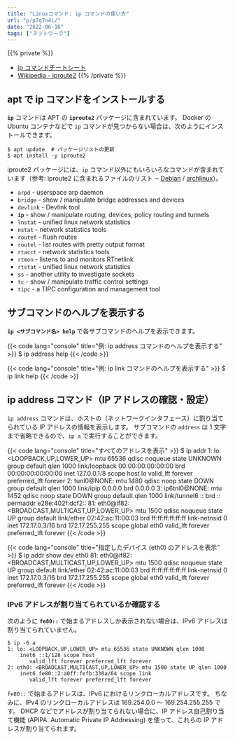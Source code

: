 ```yaml
---
title: "Linuxコマンド: ip コマンドの使い方"
url: "p/p7q7n4i/"
date: "2022-06-16"
tags: ["ネットワーク"]
---
```


{{% private %}}
- [ip コマンドチートシート](https://access.redhat.com/sites/default/files/attachments/rh_ip_command_cheatsheet_1214_jcs_print_ja4.pdf)
- [Wikipedia - iproute2](https://ja.wikipedia.org/wiki/Iproute2)
{{% /private %}}


apt で ip コマンドをインストールする
----

__`ip`__ コマンドは APT の __`iproute2`__ パッケージに含まれています。
Docker の Ubuntu コンテナなどで `ip` コマンドが見つからない場合は、次のようにインストールできます。

```console
$ apt update  # パッケージリストの更新
$ apt install -y iproute2
```

iproute2 パッケージには、`ip` コマンド以外にもいろいろなコマンドが含まれています（参考: iproute2 に含まれるファイルのリスト ─ [Debian](https://packages.debian.org/sid/amd64/iproute2/filelist) / [archlinux](https://archlinux.org/packages/core/x86_64/iproute2/files/)）。

- `arpd` - userspace arp daemon
- `bridge` - show / manipulate bridge addresses and devices
- `devlink` - Devlink tool
- __`ip`__ - show / manipulate routing, devices, policy routing and tunnels
- `lnstat` - unified linux network statistics
- `nstat` - network statistics tools
- `routef` - flush routes
- `routel` - list routes with pretty output format
- `rtacct` - network statistics tools
- `rtmon` - listens to and monitors RTnetlink
- `rtstat` - unified linux network statistics
- `ss` - another utility to investigate sockets
- `tc` - show / manipulate traffic control settings
- `tipc` - a TIPC configuration and management tool


サブコマンドのヘルプを表示する
----

__`ip <サブコマンド名> help`__ で各サブコマンドのヘルプを表示できます。

{{< code lang="console" title="例: ip address コマンドのヘルプを表示する" >}}
$ ip address help
{{< /code >}}

{{< code lang="console" title="例: ip link コマンドのヘルプを表示する" >}}
$ ip link help
{{< /code >}}


ip address コマンド（IP アドレスの確認・設定）
----

`ip address` コマンドは、ホストの（ネットワークインタフェース）に割り当てられている IP アドレスの情報を表示します。
サブコマンドの `address` は 1 文字まで省略できるので、`ip a` で実行することができます。

{{< code lang="console" title="すべてのアドレスを表示" >}}
$ ip addr
1: lo: <LOOPBACK,UP,LOWER_UP> mtu 65536 qdisc noqueue state UNKNOWN group default qlen 1000
    link/loopback 00:00:00:00:00:00 brd 00:00:00:00:00:00
    inet 127.0.0.1/8 scope host lo
       valid_lft forever preferred_lft forever
2: tunl0@NONE: <NOARP> mtu 1480 qdisc noop state DOWN group default qlen 1000
    link/ipip 0.0.0.0 brd 0.0.0.0
3: ip6tnl0@NONE: <NOARP> mtu 1452 qdisc noop state DOWN group default qlen 1000
    link/tunnel6 :: brd :: permaddr e28e:402f:dcf2::
81: eth0@if82: <BROADCAST,MULTICAST,UP,LOWER_UP> mtu 1500 qdisc noqueue state UP group default 
    link/ether 02:42:ac:11:00:03 brd ff:ff:ff:ff:ff:ff link-netnsid 0
    inet 172.17.0.3/16 brd 172.17.255.255 scope global eth0
       valid_lft forever preferred_lft forever
{{< /code >}}

{{< code lang="console" title="指定したデバイス (eth0) のアドレスを表示" >}}
$ ip addr show dev eth0
81: eth0@if82: <BROADCAST,MULTICAST,UP,LOWER_UP> mtu 1500 qdisc noqueue state UP group default 
    link/ether 02:42:ac:11:00:03 brd ff:ff:ff:ff:ff:ff link-netnsid 0
    inet 172.17.0.3/16 brd 172.17.255.255 scope global eth0
       valid_lft forever preferred_lft forever
{{< /code >}}

### IPv6 アドレスが割り当てられているか確認する

次のように __`fe80::`__ で始まるアドレスしか表示されない場合は、IPv6 アドレスは割り当てられていません。

```console
$ ip -6 a
1: lo: <LOOPBACK,UP,LOWER_UP> mtu 65536 state UNKNOWN qlen 1000
    inet6 ::1/128 scope host
       valid_lft forever preferred_lft forever
2: eth0: <BROADCAST,MULTICAST,UP,LOWER_UP> mtu 1500 state UP qlen 1000
    inet6 fe80::2:a0ff:fefb:330a/64 scope link
       valid_lft forever preferred_lft forever
```

`fe80::` で始まるアドレスは、IPv6 におけるリンクローカルアドレスです。
ちなみに、IPv4 のリンクローカルアドレスは 169.254.0.0 〜 169.254.255.255 です。
DHCP などでアドレスが割り当てられない場合に、IP アドレス自己割り当て機能 (APIPA: Automatic Private IP Addressing) を使って、これらの IP アドレスが割り当てられます。

